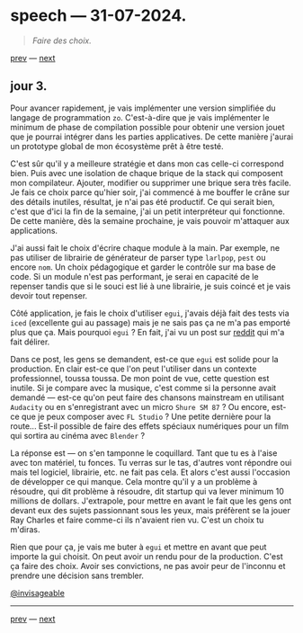 # speech — 31-07-2024.

> *Faire des choix.*

[prev](speech-30-07-2024.md) — [next](.)

## jour 3.

Pour avancer rapidement, je vais implémenter une version simplifiée du langage de programmation `zo`. C'est-à-dire que je vais implémenter le minimum de phase de compilation possible pour obtenir une version jouet que je pourrai intégrer dans les parties applicatives. De cette manière j'aurai un prototype global de mon écosystème prêt à être testé.

C'est sûr qu'il y a meilleure stratégie et dans mon cas celle-ci correspond bien. Puis avec une isolation de chaque brique de la stack qui composent mon compilateur. Ajouter, modifier ou supprimer une brique sera très facile. Je fais ce choix parce qu'hier soir, j'ai commencé à me bouffer le crâne sur des détails inutiles, résultat, je n'ai pas été productif. Ce qui serait bien, c'est que d'ici la fin de la semaine, j'ai un petit interpréteur qui fonctionne. De cette manière, dès la semaine prochaine, je vais pouvoir m'attaquer aux applications.

J'ai aussi fait le choix d'écrire chaque module à la main. Par exemple, ne pas utiliser de librairie de générateur de parser type `larlpop`, `pest` ou encore `nom`. Un choix pédagogique et garder le contrôle sur ma base de code. Si un module n'est pas performant, je serai en capacité de le repenser tandis que si le souci est lié à une librairie, je suis coincé et je vais devoir tout repenser.    

Côté application, je fais le choix d'utiliser `egui`, j'avais déjà fait des tests via `iced` (excellente gui au passage) mais je ne sais pas ça ne m'a pas emporté plus que ça. Mais pourquoi `egui` ? En fait, j'ai vu un post sur [reddit](https://www.reddit.com/r/rust/comments/1c69mrj/do_you_think_egui_is_ready_for_real_industry) qui m'a fait délirer.   

Dans ce post, les gens se demandent, est-ce que `egui` est solide pour la production. En clair est-ce que l'on peut l'utiliser dans un contexte professionnel, toussa toussa. De mon point de vue, cette question est inutile. Si je compare avec la musique, c'est comme si la personne avait demandé — est-ce qu'on peut faire des chansons mainstream en utilisant `Audacity` ou en s'enregistrant avec un micro `Shure SM 87` ? Ou encore, est-ce que je peux composer avec `FL Studio` ? Une petite dernière pour la route... Est-il possible de faire des effets spéciaux numériques pour un film qui sortira au cinéma avec `Blender` ?    

La réponse est — on s'en tamponne le coquillard. Tant que tu es à l'aise avec ton matériel, tu fonces. Tu verras sur le tas, d'autres vont répondre oui mais tel logiciel, librairie, etc. ne fait pas cela. Et alors c'est aussi l'occasion de développer ce qui manque. Cela montre qu'il y a un problème à résoudre, qui dit problème à résoudre, dit startup qui va lever minimum 10 millions de dollars. J'extrapole, pour mettre en avant le fait que les gens ont devant eux des sujets passionnant sous les yeux, mais préfèrent se la jouer Ray Charles et faire comme-ci ils n'avaient rien vu. C'est un choix tu m'diras.

Rien que pour ça, je vais me buter à `egui` et mettre en avant que peut importe la gui choisit. On peut avoir un rendu pour de la production. C'est ça faire des choix. Avoir ses convictions, ne pas avoir peur de l'inconnu et prendre une décision sans trembler.

[@invisageable](https://twitter.com/invisageable)

---

[prev](speech-30-07-2024.md) — [next](.)
